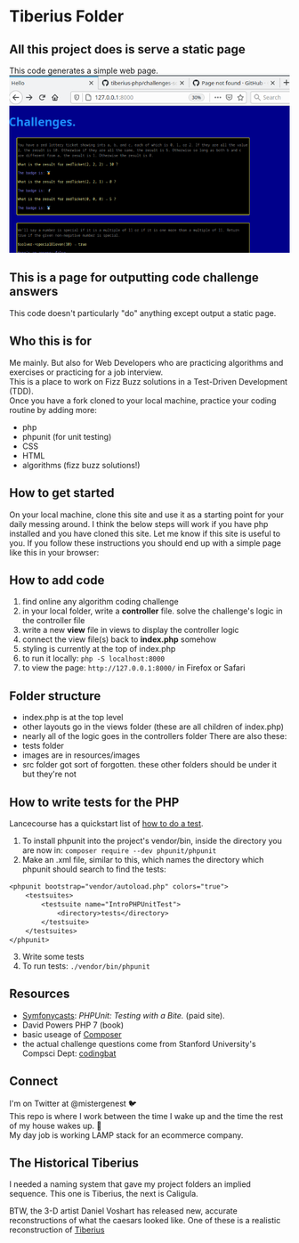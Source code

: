 # Tiberius Folder
## All this project does is serve a static page
This code generates a simple web page.  
![screenshot of the final result](https://raw.githubusercontent.com/atom-box/tiberius-php/master/resources/images/challenges-screenshot.png)
## This is a page for outputting code challenge answers
This code doesn't particularly "do" anything except output a static page. 
## Who this is for
Me mainly. But also for Web Developers who are practicing algorithms and exercises or practicing for a job interview.<br/>
This is a place to work on Fizz Buzz solutions in a Test-Driven Development (TDD).<br/>
Once you have a fork cloned to your local machine, practice your coding routine by adding more:
* php
* phpunit (for unit testing)
* CSS
* HTML   
* algorithms (fizz buzz solutions!)
## How to get started
On your local machine, clone this site and use it as a starting point for your daily messing around. I think the below steps will work if you have php installed and you have cloned this site. Let me know if this site is useful to you. If you follow these instructions you should end up with a simple page like this in your browser:
 
## How to add code
1. find online any algorithm coding challenge
2. in your local folder, write a **controller** file. solve the challenge's logic in the controller file
3. write a new **view** file in views to display the controller logic
4. connect the view file(s) back to **index.php** somehow
5. styling is currently at the top of index.php
6. to run it locally: `php -S localhost:8000`
7. to view the page: `http://127.0.0.1:8000/` in Firefox or Safari
## Folder structure
* index.php is at the top level
* other layouts go in the views folder (these are all children of index.php)
* nearly all of the logic goes in the controllers folder
There are also these:
* tests folder
* images are in resources/images
* src folder got sort of forgotten.  these other folders should be under it but they're not
## How to write tests for the PHP
Lancecourse has a quickstart list of [how to do a test](https://lancecourse.com/howto/a-quick-intro-to-testing-php-code-with-phpunit).
1. To install phpunit into the project's vendor/bin, inside the directory you are now in: `composer require --dev phpunit/phpunit`
2. Make an .xml file, similar to this, which names the directory which phpunit should search to find the tests:
```
<phpunit bootstrap="vendor/autoload.php" colors="true">
    <testsuites>
        <testsuite name="IntroPHPUnitTest">
            <directory>tests</directory>
        </testsuite>
    </testsuites>
</phpunit>
```
3. Write some tests
4. To run tests: `./vendor/bin/phpunit`

## Resources
* [Symfonycasts](https://symfonycasts.com/screencast/phpunit): *PHPUnit: Testing with a Bite.*  (paid site).
* David Powers PHP 7 (book)
* basic useage of [Composer](https://getcomposer.org/doc/01-basic-usage.md)
* the actual challenge questions come from Stanford University's Compsci Dept: [codingbat](https://codingbat.com/)

## Connect
I'm on Twitter at @mistergenest    	&#x1f426; <br/>
This repo is where I work between the time I wake up and the time the rest of my house wakes up. &#x1f304; <br/>
My day job is working LAMP stack for an ecommerce company.  
## The Historical Tiberius
I needed a naming system that gave my project folders an implied sequence.  This one is Tiberius, the next is Caligula. 

BTW, the 3-D artist Daniel Voshart has released new, accurate reconstructions of what the caesars looked like. One of these is a realistic reconstruction of [Tiberius](https://www.ancient.eu/image/12979/tiberius-facial-reconstruction/)


